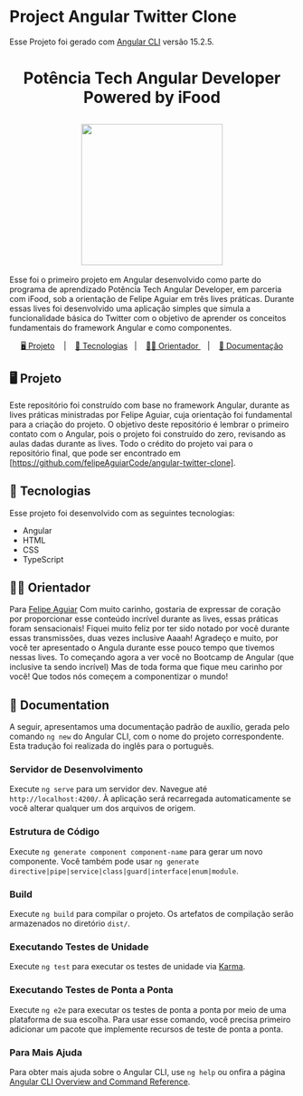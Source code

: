 # Project Angular Twitter Clone

Esse Projeto foi gerado com [Angular CLI](https://github.com/angular/angular-cli) versão 15.2.5.

<h1 align="center">Potência Tech Angular Developer Powered by iFood </h1>

<h2 align="center"><img src="./src/assets/img/potência-tech-angular-developer-powered-by-iFood.webp" width="250px"></h2>

<p>Esse foi o primeiro projeto em Angular desenvolvido como parte do programa de aprendizado Potência Tech Angular Developer, em parceria com iFood, sob a orientação de Felipe Aguiar em três lives práticas. Durante essas lives foi desenvolvido uma aplicação simples que simula a funcionalidade básica do Twitter com o objetivo de aprender os conceitos fundamentais do framework Angular e como componentes.</p>

<p align="center">
<a href="#-projeto">🖥️ Projeto</a> &nbsp;&nbsp;&nbsp;|&nbsp;&nbsp;&nbsp;
<a href="#-tecnologias">🚀 Tecnologias</a>&nbsp;&nbsp;&nbsp;|&nbsp;&nbsp;&nbsp;
<a href="#-orientador">👩‍💻 Orientador </a>&nbsp;&nbsp;&nbsp;|&nbsp;&nbsp;&nbsp;
<a href="#-documentation">📝 Documentação</a>
</p>

## 🖥️ Projeto

Este repositório foi construído com base no framework Angular, durante as lives práticas ministradas por Felipe Aguiar, cuja orientação foi fundamental para a criação do projeto. O objetivo deste repositório é lembrar o primeiro contato com o Angular, pois o projeto foi construído do zero, revisando as aulas dadas durante as lives. Todo o crédito do projeto vai para o repositório final, que pode ser encontrado em [https://github.com/felipeAguiarCode/angular-twitter-clone].

## 🚀 Tecnologias

Esse projeto foi desenvolvido com as seguintes tecnologias:

- Angular 
- HTML
- CSS
- TypeScript

## 👩‍💻 Orientador 

Para [Felipe Aguiar](https://github.com/felipeAguiarCode) Com muito carinho, gostaria de expressar de coração por proporcionar esse conteúdo incrível durante as lives, essas práticas foram sensacionais! Fiquei muito feliz por ter sido notado por você durante essas transmissões, duas vezes inclusive Aaaah! Agradeço e muito, por você ter apresentado o Angula durante esse pouco tempo que tivemos nessas lives. To começando agora a ver você no Bootcamp de Angular (que inclusive ta sendo incrível) Mas de toda forma que fique meu carinho por você! Que todos nós começem a componentizar o mundo!

## 📝 Documentation

A seguir, apresentamos uma documentação padrão de auxílio, gerada pelo comando `ng new` do Angular CLI, com o nome do projeto correspondente. Esta tradução foi realizada do inglês para o português.

### Servidor de Desenvolvimento

Execute `ng serve` para um servidor dev. Navegue até `http://localhost:4200/`. À aplicação será recarregada automaticamente se você alterar qualquer um dos arquivos de origem.

### Estrutura de Código

Execute `ng generate component component-name` para gerar um novo componente. Você também pode usar `ng generate directive|pipe|service|class|guard|interface|enum|module`.

### Build

Execute `ng build` para compilar o projeto. Os artefatos de compilação serão armazenados no diretório `dist/`.

### Executando Testes de Unidade

Execute `ng test` para executar os testes de unidade via [Karma](https://karma-runner.github.io).

###  Executando Testes de Ponta a Ponta

Execute `ng e2e` para executar os testes de ponta a ponta por meio de uma plataforma de sua escolha. Para usar esse comando, você precisa primeiro adicionar um pacote que implemente recursos de teste de ponta a ponta.

### Para Mais Ajuda

Para obter mais ajuda sobre o Angular CLI, use `ng help` ou onfira a página [Angular CLI Overview and Command Reference](https://angular.io/cli).
